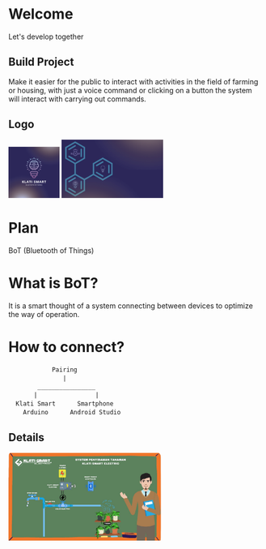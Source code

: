 # Welcome
Let's develop together

## Build Project
Make it easier for the public to interact with activities in the field of farming or housing, with just a voice command or clicking on a button the system will interact with carrying out commands.

## Logo
[<img alt="Klati Smart" title="Klati Smart" width="20%" src="assets/icon/img-001.png" />](https://klatismart.github.io/) [<img alt="Klati Smart" title="Klati Smart" width="40%" src="assets/banner/img-001.png" />](https://klatismart.github.io/)

# Plan
BoT (Bluetooth of Things)

# What is BoT?
It is a smart thought of a system connecting between devices to optimize the way of operation.

# How to connect?
```txt
            Pairing
               |
        ________________
       |                |
  Klati Smart      Smartphone
    Arduino      Android Studio 
```

## Details
[<img alt="Klati Smart" title="Klati Smart" width="60%" src="assets/images/img-001.png" />](https://klatismart.github.io/)
